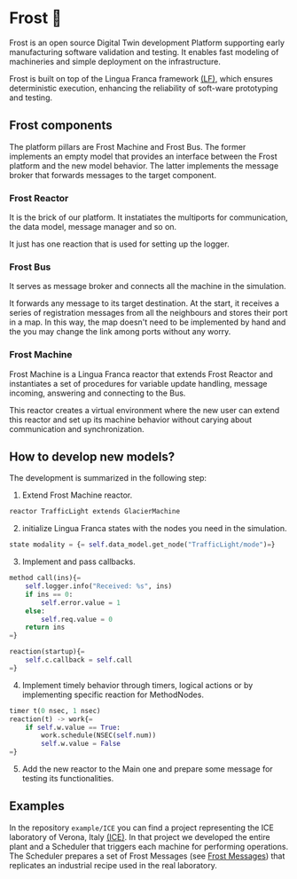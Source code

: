 # Frost 💠
Frost is an open source Digital Twin development Platform supporting early manufacturing software validation and testing.
It enables fast modeling of machineries and simple deployment on the infrastructure.

Frost is built on top of the Lingua Franca framework [(LF)](https://www.lf-lang.org/), which ensures deterministic execution, enhancing the reliability of soft-ware prototyping and testing. 


## Frost components
The platform pillars are Frost Machine and Frost Bus. The former implements an empty model that provides an interface between the Frost platform and the new model behavior. 
The latter implements the message broker that forwards messages to the target component.

### Frost Reactor

It is the brick of our platform. It instatiates the multiports for communication, the data model, message manager and so on.

It just has one reaction that is used for setting up the logger.

### Frost Bus

It serves as message broker and connects all the machine in the simulation.

It forwards any message to its target destination. At the start, it receives a series of registration messages from all the neighbours and stores their port in a map.
In this way, the map doesn't need to be implemented by hand and the you may change the link among ports without any worry.

### Frost Machine
Frost Machine is a Lingua Franca reactor that extends Frost Reactor and instantiates a set of procedures for variable update handling, message incoming, answering and connecting to the Bus.

This reactor creates a virtual environment where the new user can extend this reactor and set up its machine behavior without carying about communication and synchronization.

## How to develop new models?

The development is summarized in the following step:

1) Extend Frost Machine reactor.
```python
reactor TrafficLight extends GlacierMachine
```
2) initialize Lingua Franca states with the nodes you need in the simulation.
```python
state modality = {= self.data_model.get_node("TrafficLight/mode")=}
```
3) Implement and pass callbacks.
```python
method call(ins){=
    self.logger.info("Received: %s", ins)
    if ins == 0:
        self.error.value = 1      
    else:
        self.req.value = 0
    return ins
=}

reaction(startup){=
    self.c.callback = self.call
=}  
```
4) Implement timely behavior through timers, logical actions or by implementing specific reaction for MethodNodes.
```python
timer t(0 nsec, 1 nsec)
reaction(t) -> work{=
    if self.w.value == True:
        work.schedule(NSEC(self.num))
        self.w.value = False
=}
```
5) Add the new reactor to the Main one and prepare some message for testing its functionalities.

## Examples

In the repository `example/ICE` you can find a project representing the ICE laboratory of Verona, Italy [(ICE)](https://www.icelab.di.univr.it/).
In that project we developed the entire plant and a Scheduler that triggers each machine for performing operations. The Scheduler prepares a set of Frost Messages (see [Frost Messages](https://www.icelab.di.univr.it/)) that replicates an industrial recipe used in the real laboratory.